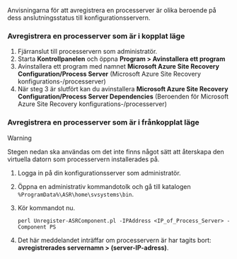Anvisningarna för att avregistrera en processerver är olika beroende på dess anslutningsstatus till konfigurationsservern.

### <a name="unregister-a-process-server-that-is-in-a-connected-state"></a>Avregistrera en processerver som är i kopplat läge

1. Fjärranslut till processervern som administratör.
2. Starta **Kontrollpanelen** och öppna **Program > Avinstallera ett program**
3. Avinstallera ett program med namnet **Microsoft Azure Site Recovery Configuration/Process Server** (Microsoft Azure Site Recovery konfigurations-/processerver)
4. När steg 3 är slutfört kan du avinstallera **Microsoft Azure Site Recovery Configuration/Process Server Dependencies** (Beroenden för Microsoft Azure Site Recovery konfigurations-/processerver)

### <a name="unregister-a-process-server-that-is-in-a-disconnected-state"></a>Avregistrera en processerver som är i frånkopplat läge

> [!WARNING]
> Stegen nedan ska användas om det inte finns något sätt att återskapa den virtuella datorn som processervern installerades på.

1. Logga in på din konfigurationsserver som administratör.
2. Öppna en administrativ kommandotolk och gå till katalogen `%ProgramData%\ASR\home\svsystems\bin`.
3. Kör kommandot nu.

    ```
    perl Unregister-ASRComponent.pl -IPAddress <IP_of_Process_Server> -Component PS
    ```
4. Det här meddelandet inträffar om processervern är har tagits bort: **avregistrerades servernamn > (server-IP-adress)**.

